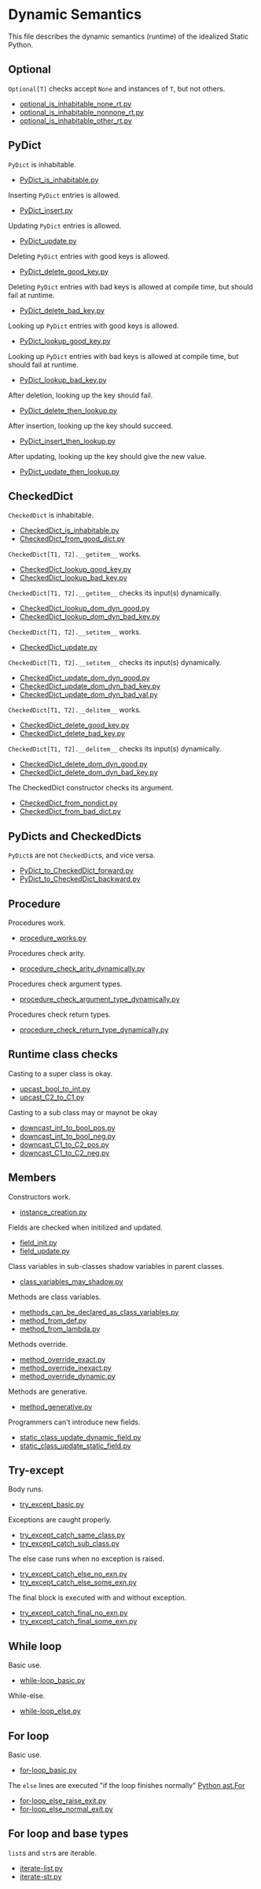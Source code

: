# Dynamic Semantics

This file describes the dynamic semantics (runtime) of the idealized Static Python.

## Optional

`Optional[T]` checks accept `None` and instances of `T`, but not others.

- [optional_is_inhabitable_none_rt.py](conformance_suite/optional_is_inhabitable_none_rt.py)
- [optional_is_inhabitable_nonnone_rt.py](conformance_suite/optional_is_inhabitable_nonnone_rt.py)
- [optional_is_inhabitable_other_rt.py](conformance_suite/optional_is_inhabitable_other_rt.py)

## PyDict

`PyDict` is inhabitable.

- [PyDict_is_inhabitable.py](conformance_suite/PyDict_is_inhabitable.py)

Inserting `PyDict` entries is allowed.

- [PyDict_insert.py](conformance_suite/PyDict_insert.py)

Updating `PyDict` entries is allowed.

- [PyDict_update.py](conformance_suite/PyDict_update.py)

Deleting `PyDict` entries with good keys is allowed.

- [PyDict_delete_good_key.py](conformance_suite/PyDict_delete_good_key.py)

Deleting `PyDict` entries with bad keys is allowed at compile time, but should fail at runtime.

- [PyDict_delete_bad_key.py](conformance_suite/PyDict_delete_bad_key.py)

Looking up `PyDict` entries with good keys is allowed.

- [PyDict_lookup_good_key.py](conformance_suite/PyDict_lookup_good_key.py)

Looking up `PyDict` entries with bad keys is allowed at compile time, but should fail at runtime.

- [PyDict_lookup_bad_key.py](conformance_suite/PyDict_lookup_bad_key.py)

After deletion, looking up the key should fail.

- [PyDict_delete_then_lookup.py](conformance_suite/PyDict_delete_then_lookup.py)

After insertion, looking up the key should succeed.

- [PyDict_insert_then_lookup.py](conformance_suite/PyDict_insert_then_lookup.py)

After updating, looking up the key should give the new value.

- [PyDict_update_then_lookup.py](conformance_suite/PyDict_update_then_lookup.py)

## CheckedDict

`CheckedDict` is inhabitable.

- [CheckedDict_is_inhabitable.py](conformance_suite/CheckedDict_is_inhabitable.py)
- [CheckedDict_from_good_dict.py](conformance_suite/CheckedDict_from_good_dict.py)

`CheckedDict[T1, T2].__getitem__` works.

- [CheckedDict_lookup_good_key.py](conformance_suite/CheckedDict_lookup_good_key.py)
- [CheckedDict_lookup_bad_key.py](conformance_suite/CheckedDict_lookup_bad_key.py)

`CheckedDict[T1, T2].__getitem__` checks its input(s) dynamically.

- [CheckedDict_lookup_dom_dyn_good.py](conformance_suite/CheckedDict_lookup_dom_dyn_good.py)
- [CheckedDict_lookup_dom_dyn_bad_key.py](conformance_suite/CheckedDict_lookup_dom_dyn_bad_key.py)

`CheckedDict[T1, T2].__setitem__` works.

- [CheckedDict_update.py](conformance_suite/CheckedDict_update.py)

`CheckedDict[T1, T2].__setitem__` checks its input(s) dynamically.

- [CheckedDict_update_dom_dyn_good.py](conformance_suite/CheckedDict_update_dom_dyn_good.py)
- [CheckedDict_update_dom_dyn_bad_key.py](conformance_suite/CheckedDict_update_dom_dyn_bad_key.py)
- [CheckedDict_update_dom_dyn_bad_val.py](conformance_suite/CheckedDict_update_dom_dyn_bad_val.py)

`CheckedDict[T1, T2].__delitem__` works.

- [CheckedDict_delete_good_key.py](conformance_suite/CheckedDict_delete_good_key.py)
- [CheckedDict_delete_bad_key.py](conformance_suite/CheckedDict_delete_bad_key.py)

`CheckedDict[T1, T2].__delitem__` checks its input(s) dynamically.

- [CheckedDict_delete_dom_dyn_good.py](conformance_suite/CheckedDict_delete_dom_dyn_good.py)
- [CheckedDict_delete_dom_dyn_bad_key.py](conformance_suite/CheckedDict_delete_dom_dyn_bad_key.py)

The CheckedDict constructor checks its argument.

- [CheckedDict_from_nondict.py](conformance_suite/CheckedDict_from_nondict.py)
- [CheckedDict_from_bad_dict.py](conformance_suite/CheckedDict_from_bad_dict.py)

## PyDicts and CheckedDicts

`PyDict`s are not `CheckedDict`s, and vice versa.

- [PyDict_to_CheckedDict_forward.py](conformance_suite/PyDict_to_CheckedDict_forward.py)
- [PyDict_to_CheckedDict_backward.py](conformance_suite/PyDict_to_CheckedDict_backward.py)

## Procedure

Procedures work.

- [procedure_works.py](conformance_suite/procedure_works.py)

Procedures check arity.

- [procedure_check_arity_dynamically.py](conformance_suite/procedure_check_arity_dynamically.py)

Procedures check argument types.

- [procedure_check_argument_type_dynamically.py](conformance_suite/procedure_check_argument_type_dynamically.py)

Procedures check return types.

- [procedure_check_return_type_dynamically.py](conformance_suite/procedure_check_return_type_dynamically.py)

## Runtime class checks

Casting to a super class is okay.

- [upcast_bool_to_int.py](conformance_suite/upcast_bool_to_int.py)
- [upcast_C2_to_C1.py](conformance_suite/upcast_C1_to_C2.py)

Casting to a sub class may or maynot be okay

- [downcast_int_to_bool_pos.py](conformance_suite/downcast_int_to_bool_pos.py)
- [downcast_int_to_bool_neg.py](conformance_suite/downcast_int_to_bool_neg.py)
- [downcast_C1_to_C2_pos.py](conformance_suite/downcast_C1_to_C2_pos.py)
- [downcast_C1_to_C2_neg.py](conformance_suite/downcast_C1_to_C2_neg.py)

## Members

Constructors work.

- [instance_creation.py](conformance_suite/instance_creation.py)

Fields are checked when initilized and updated.

- [field_init.py](conformance_suite/field_init.py)
- [field_update.py](conformance_suite/field_update.py)

Class variables in sub-classes shadow variables in parent classes.

- [class_variables_may_shadow.py](conformance_suite/class_variables_may_shadow.py)

Methods are class variables.

- [methods_can_be_declared_as_class_variables.py](conformance_suite/methods_can_be_declared_as_class_variables.py)
- [method_from_def.py](conformance_suite/method_from_def.py)
- [method_from_lambda.py](conformance_suite/method_from_lambda.py)

Methods override.

- [method_override_exact.py](conformance_suite/method_override_exact.py)
- [method_override_inexact.py](conformance_suite/method_override_inexact.py)
- [method_override_dynamic.py](conformance_suite/method_override_dynamic.py)

Methods are generative.

- [method_generative.py](conformance_suite/method_generative.py)

Programmers can't introduce new fields.

- [static_class_update_dynamic_field.py](conformance_suite/static_class_update_dynamic_field.py)
- [static_class_update_static_field.py](conformance_suite/static_class_update_static_field.py)

## Try-except

Body runs.

- [try_except_basic.py](conformance_suite/try_except_basic.py)

Exceptions are caught properly.

- [try_except_catch_same_class.py](conformance_suite/try_except_catch_same_class.py)
- [try_except_catch_sub_class.py](conformance_suite/try_except_catch_sub_class.py)

The else case runs when no exception is raised.

- [try_except_catch_else_no_exn.py](conformance_suite/try_except_catch_else_no_exn.py)
- [try_except_catch_else_some_exn.py](conformance_suite/try_except_catch_else_some_exn.py)

The final block is executed with and without exception.

- [try_except_catch_final_no_exn.py](conformance_suite/try_except_catch_final_no_exn.py)
- [try_except_catch_final_some_exn.py](conformance_suite/try_except_catch_final_some_exn.py)

## While loop

Basic use.

- [while-loop_basic.py](conformance_suite/while-loop_basic.py)

While-else.

- [while-loop_else.py](conformance_suite/while-loop_else.py)

## For loop

Basic use.

- [for-loop_basic.py](conformance_suite/for-loop_basic.py)

The `else` lines are executed "if the loop finishes normally" [Python ast.For](https://docs.python.org/3/library/ast.html#ast.For)

- [for-loop_else_raise_exit.py](conformance_suite/for-loop_else_raise_exit.py)
- [for-loop_else_normal_exit.py](conformance_suite/for-loop_else_normal_exit.py)

## For loop and base types

`list`s and `str`s are iterable.

- [iterate-list.py](conformance_suite/iterate-list.py)
- [iterate-str.py](conformance_suite/iterate-str.py)
